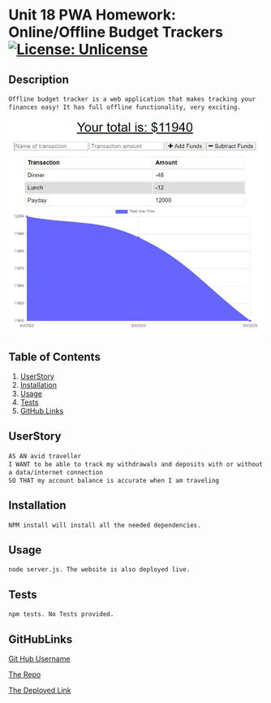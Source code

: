 # Unit 18 PWA Homework: Online/Offline Budget Trackers [![License: Unlicense](https://img.shields.io/badge/license-Unlicense-blue.svg)](http://unlicense.org/) 

## Description
    Offline budget tracker is a web application that makes tracking your finances easy! It has full offline functionality, very exciting.

![Deployed Application Screenshot](./public/screenshots/ss1.png)
  
  ## Table of Contents
  1. [UserStory](#UserStory)
  2. [Installation](#Installation)
  3. [Usage](#Usage)
  4. [Tests](#Tests)
  5. [GitHub Links](#GitHubLinks)

  ## UserStory
    AS AN avid traveller
    I WANT to be able to track my withdrawals and deposits with or without a data/internet connection
    SO THAT my account balance is accurate when I am traveling

  ## Installation
  
    NPM install will install all the needed dependencies.
  
  ## Usage

    node server.js. The website is also deployed live.
  
  ## Tests
  
    npm tests. No Tests provided.
   
  ## GitHubLinks
  
  [Git Hub Username](https://www.github.com/CodySamuels)
  
  [The Repo](https://github.com/CodySamuels/offline-budget-tracker)

  [The Deployed Link](https://cs-budget-tracker.herokuapp.com/)